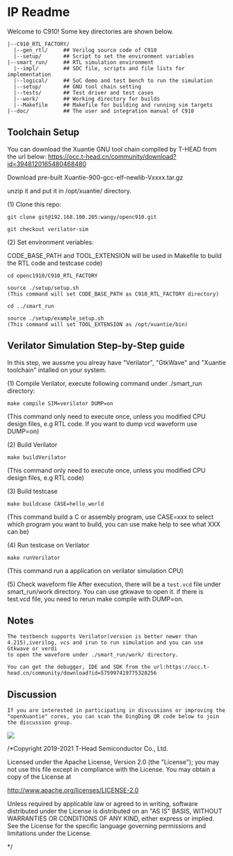 # IP Readme

  Welcome to C910! Some key directories are shown below.
```
|--C910_RTL_FACTORY/
  |--gen_rtl/     ## Verilog source code of C910
  |--setup/       ## Script to set the environment variables
|--smart_run/     ## RTL simulation environment
  |--impl/        ## SDC file, scripts and file lists for implementation
  |--logical/     ## SoC demo and test bench to run the simulation
  |--setup/       ## GNU tool chain setting
  |--tests/       ## Test driver and test cases
  |--work/        ## Working directory for builds
  |--Makefile     ## Makefile for building and running sim targets
|--doc/           ## The user and integration manual of C910
```


## Toolchain Setup 

You can download the Xuantie GNU tool chain compiled by T-HEAD from the url below:
https://occ.t-head.cn/community/download?id=3948120165480468480

Download pre-built Xuantie-900-gcc-elf-newlib-Vxxxx.tar.gz 

unzip it and put it in /opt/xuantie/ directory.

(1) Clone this repo:
```
git clone git@192.168.100.205:wangy/openc910.git

git checkout verilator-sim 
```

(2) Set environment veriables:

CODE_BASE_PATH and TOOL_EXTENSION will be used in Makefile to build the RTL code and testcase code)

```
cd openc1910/C910_RTL_FACTORY

source ./setup/setup.sh
(This command will set CODE_BASE_PATH as C910_RTL_FACTORY directory)

cd ../smart_run

source ./setup/example_setup.sh
(This command will set TOOL_EXTENSION as /opt/xuantie/bin)

```

## Verilator Simulation Step-by-Step guide


In this step, we aussme you alreay have "Verilator", "GtkWave" and "Xuantie toolchain" intalled on your system.


(1) Compile Verilator, execute following command under ./smart_run directory: 
```
make compile SIM=verilator DUMP=on
```
(This command only need to execute once, unless you modified CPU design files, e.g RTL code.
If you want to dump vcd waveform use DUMP=on)



(2) Build Verilator 
```
make buildVerilator
```
(This command only need to execute once, unless you modified CPU design files, e.g RTL code)

      

(3) Build testcase 
```
make buildcase CASE=hello_world
```
(This command build a C or assembly program, use CASE=xxx to select which program you want to build, you can use make help to see what XXX can be)

      

(4) Run testcase on Verilator 
```
make runVerilator
```
(This command run a application on verilator simulation CPU)


(5) Check waveform file
After execution, there will be a `test.vcd` file under smart_run/work directory.
You can use gtkwave to open it. if there is test.vcd file, you need to rerun make compile
with DUMP=on. 

## Notes

```
The testbench supports Verilator(version is better newer than 4.215),iverilog, vcs and irun to run simulation and you can use Gtkwave or verdi
to open the waveform under ./smart_run/work/ directory.

You can get the debugger, IDE and SDK from the url:https://occ.t-head.cn/community/download?id=575997419775328256
```


## Discussion
    If you are interested in participating in discussions or improving the "openXuantie" cores, you can scan the DingDing QR code below to join the discussion group.
<img src="https://github.com/T-head-Semi/opene902/blob/main/doc/QR_code_openXuantie.png" />


/*Copyright 2019-2021 T-Head Semiconductor Co., Ltd.

Licensed under the Apache License, Version 2.0 (the "License");
you may not use this file except in compliance with the License.
You may obtain a copy of the License at

 http://www.apache.org/licenses/LICENSE-2.0

Unless required by applicable law or agreed to in writing, software
distributed under the License is distributed on an "AS IS" BASIS,
WITHOUT WARRANTIES OR CONDITIONS OF ANY KIND, either express or implied.
See the License for the specific language governing permissions and
limitations under the License.

*/
